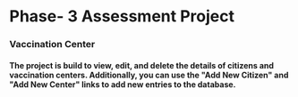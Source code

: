 
# Phase- 3 Assessment Project


### Vaccination Center


#### The project is build to view, edit, and delete the details of citizens and vaccination centers. Additionally, you can use the "Add New Citizen" and "Add New Center" links to add new entries to	the database.
